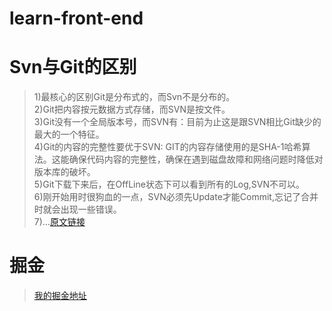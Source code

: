 # learn-front-end

# Svn与Git的区别
>1)最核心的区别Git是分布式的，而Svn不是分布的。<br>
>2)Git把内容按元数据方式存储，而SVN是按文件。<br>
>3)Git没有一个全局版本号，而SVN有：目前为止这是跟SVN相比Git缺少的最大的一个特征。<br>
>4)Git的内容的完整性要优于SVN: GIT的内容存储使用的是SHA-1哈希算法。这能确保代码内容的完整性，确保在遇到磁盘故障和网络问题时降低对版本库的破坏。<br>
>5)Git下载下来后，在OffLine状态下可以看到所有的Log,SVN不可以。<br>
>6)刚开始用时很狗血的一点，SVN必须先Update才能Commit,忘记了合并时就会出现一些错误。<br>
>7)...[原文链接](https://www.cnblogs.com/mtl-key/p/6902627.html)

# 掘金
> [我的掘金地址](https://juejin.im/user/5bd83e6c5188252a784d22cb/collections)


